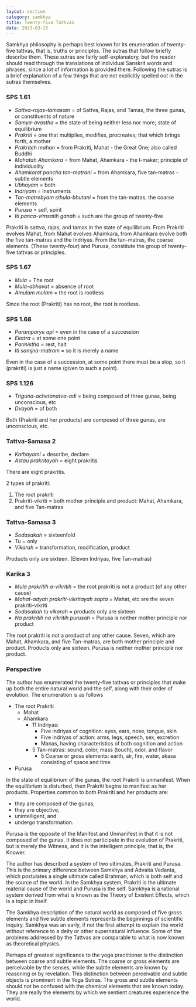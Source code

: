 ```yaml
---
layout: section
category: samkhya
title: Twenty-five Tattvas
date: 2023-03-15
---
```

Samkhya philosophy is perhaps best known for its enumeration of twenty-five tattvas, that is, truths or principles. The sutras that follow briefly describe them. These sutras are fairly self-explanatory, but the reader should read through the translations of individual Sanskrit words and phrases, since a lot of information is provided there. Following the sutras is a brief explanation of a few things that are not explicitly spelled out in the sutras themselves.

### SPS 1.61
- *Sattva-rajas-tamasam* =  of Sattva, Rajas, and Tamas, the three gunas, or constituents of nature
- *Samya-avastha* = the state of being neither less nor more; state of equilibrium
- *Prakriti* = one that multiplies, modifies, procreates; that which brings forth, a mother
- *Prakriteh mahan* = from Prakriti, Mahat - the Great One; also called Buddhi
- *Mahatah Ahamkara* = from Mahat, Ahamkara - the I-maker; principle of individuality
- *Ahamkarat pancha tan-matrani* = from Ahamkara, five tan-matras - subtle elements
- *Ubhayam* = both
- *Indriyam* = Instruments 
- *Tan-matrebyam sthula-bhutani* = from the tan-matras, the coarse elements
- *Purusa* = self, spirit
- *Iti panca-vimsatih ganah* = such are the group of twenty-five 

Prakriti is sattva, rajas, and tamas in the state of equilibrium. From Prakriti evolves Mahat, from Mahat evolves Ahamkara, from Ahamkara evolve both the five tan-matras and the Indriyas. From the tan-matras, the coarse elements.  (These twenty-four)  and Purusa, constitute the group of twenty-five tattvas or principles.

### SPS 1.67
- *Mula* = The root
- *Mula-abhavat* = absence of root
- *Amulam mulam* = the root is rootless

Since the root (Prakriti) has no root, the root is rootless.

### SPS 1.68
- *Paramparye api* = even in the case of a succession
- *Ekatra* = at some one point
- *Parinistha* = rest, halt
- *Iti samjna-matram* = so it is merely a name

Even in the case of a succession, at some point there must be a stop, so it (prakriti) is just a name (given to such a point).

### SPS 1.126
- *Triguna-achetanatva-adi* = being composed of three gunas, being unconscious, etc
- *Dvayoh* = of both 

Both (Prakriti and her products) are composed of three gunas, are unconscious, etc.

### Tattva-Samasa 2
- *Kathayami* = describe, declare
- *Astau prakritayah* = eight prakritis

There are eight prakritis.

2 types of prakriti:
1. The root prakriti
2. Prakriti-vikriti = both mother principle and product: Mahat, Ahamkara, and five Tan-matras

### Tattva-Samasa 3
- *Sodasakah* = sixteenfold
- *Tu* = only
- *Vikarah* = transformation, modification, product

Products only are sixteen. (Eleven Indriyas, five Tan-matras)

### Karika 3
- *Mula prakritih a-vikritih* = the root prakriti is not a product (of any other cause)
- *Mahat-adyah prakriti-vikritayah sapta* = Mahat, etc are the seven prakriti-vikriti
- *Sodasakah tu vikarah* = products only are sixteen
- *Na prakritih na vikritih purusah* = Purusa is neither mother principle nor product

The root prakriti is not a product of any other cause. Seven, which are Mahat, Ahamkara, and five Tan-matras, are both mother principle and product. Products only are sixteen. Purusa is neither mother principle nor product.

### Perspective
The author has enumerated the twenty-five tattvas or principles that make up both the entire natural world and the self, along with their order of evolution. The enumeration is as follows
- The root Prakriti
	- Mahat
	- Ahamkara
		- 11 Indriyas:
			- Five indriyas of cognition: eyes, ears, nose, tongue, skin
			- Five indriyas of action: arms, legs, speech, sex, excretion
			- Manas, having characteristics of both cognition and action
		- 5 Tan-matras: sound, color, mass (touch), odor, and flavor
			- 5 Coarse or gross elements: earth, air, fire, water, akasa consisting of space and time
- Purusa

In the state of equilibrium of the gunas, the root Prakriti is unmanifest. When the equilibrium is disturbed, then Prakriti begins to manifest as her products. Properties common to both Prakriti and her products are:
- they are composed of the gunas,
- they are objective,
- unintelligent, and
- undergo transformation.

Purusa is the opposite of the Manifest and Unmanifest in that it is not composed of the gunas. It does not participate in the evolution of Prakriti, but is merely the Witness, and it is the intelligent principle, that is, the Knower. 

The author has described a system of two ultimates, Prakriti and Purusa. This is the primary difference between Samkhya and Advaita Vedanta, which postulates a single ultimate called Brahman, which is both self and the source of the world. In the Samkhya system, Prakriti is the ultimate material cause of the world and Purusa is the self. Samkhya is a rational system derived from what is known as the Theory of Existent Effects, which is a topic in itself.  

The Samkhya description of the natural world as composed of five gross elements and five subtle elements represents the beginnings of scientific inquiry. Samkhya was an early, if not the first attempt to explain the world without reference to a deity or other supernatural influence. Some of the problems addressed by the Tattvas are comparable to what is now known as theoretical physics. 

Perhaps of greatest significance to the yoga practitioner is the distinction between coarse and subtle elements. The coarse or gross elements are perceivable by the senses, while the subtle elements are known by reasoning or by revelation. This distinction between perceivable and subtle objects is prominent in the Yoga Sutras. The gross and subtle elements should not be confused with the chemical elements that are known today. They are really the elements by which we sentient creatures experience the world. 
